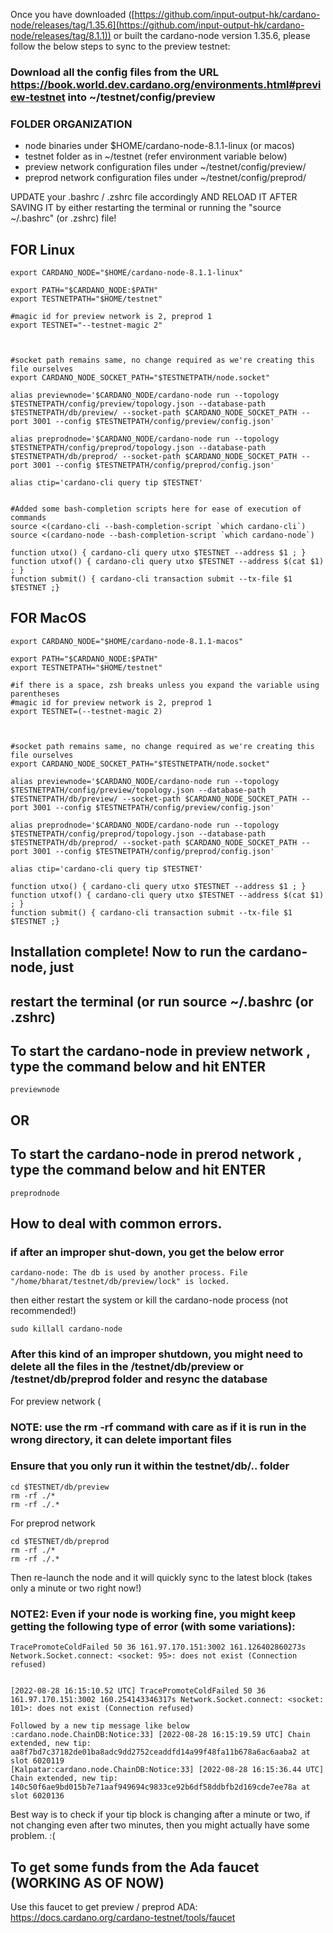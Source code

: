 Once you have downloaded ([https://github.com/input-output-hk/cardano-node/releases/tag/1.35.6](https://github.com/input-output-hk/cardano-node/releases/tag/8.1.1)) or built the cardano-node version 1.35.6, please follow the below steps to sync to the preview testnet:

### Download all the config files from the URL https://book.world.dev.cardano.org/environments.html#preview-testnet into ~/testnet/config/preview

### FOLDER ORGANIZATION
- node binaries under $HOME/cardano-node-8.1.1-linux (or macos)
- testnet folder as in  ~/testnet (refer environment variable below)
- preview network configuration files under ~/testnet/config/preview/
- preprod network configuration files under ~/testnet/config/preprod/




UPDATE your .bashrc / .zshrc file accordingly AND RELOAD IT AFTER SAVING IT by either restarting the terminal or running the "source ~/.bashrc" (or .zshrc) file!

## FOR Linux
```
export CARDANO_NODE="$HOME/cardano-node-8.1.1-linux"

export PATH="$CARDANO_NODE:$PATH"
export TESTNETPATH="$HOME/testnet"

#magic id for preview network is 2, preprod 1
export TESTNET="--testnet-magic 2"



#socket path remains same, no change required as we're creating this file ourselves
export CARDANO_NODE_SOCKET_PATH="$TESTNETPATH/node.socket"

alias previewnode='$CARDANO_NODE/cardano-node run --topology $TESTNETPATH/config/preview/topology.json --database-path $TESTNETPATH/db/preview/ --socket-path $CARDANO_NODE_SOCKET_PATH --port 3001 --config $TESTNETPATH/config/preview/config.json'

alias preprodnode='$CARDANO_NODE/cardano-node run --topology $TESTNETPATH/config/preprod/topology.json --database-path $TESTNETPATH/db/preprod/ --socket-path $CARDANO_NODE_SOCKET_PATH --port 3001 --config $TESTNETPATH/config/preprod/config.json'

alias ctip='cardano-cli query tip $TESTNET'


#Added some bash-completion scripts here for ease of execution of commands
source <(cardano-cli --bash-completion-script `which cardano-cli`)
source <(cardano-node --bash-completion-script `which cardano-node`)

function utxo() { cardano-cli query utxo $TESTNET --address $1 ; }
function utxof() { cardano-cli query utxo $TESTNET --address $(cat $1) ; }
function submit() { cardano-cli transaction submit --tx-file $1 $TESTNET ;}

```

## FOR MacOS
```
export CARDANO_NODE="$HOME/cardano-node-8.1.1-macos"

export PATH="$CARDANO_NODE:$PATH"
export TESTNETPATH="$HOME/testnet"

#if there is a space, zsh breaks unless you expand the variable using parentheses
#magic id for preview network is 2, preprod 1
export TESTNET=(--testnet-magic 2)



#socket path remains same, no change required as we're creating this file ourselves
export CARDANO_NODE_SOCKET_PATH="$TESTNETPATH/node.socket"

alias previewnode='$CARDANO_NODE/cardano-node run --topology $TESTNETPATH/config/preview/topology.json --database-path $TESTNETPATH/db/preview/ --socket-path $CARDANO_NODE_SOCKET_PATH --port 3001 --config $TESTNETPATH/config/preview/config.json'

alias preprodnode='$CARDANO_NODE/cardano-node run --topology $TESTNETPATH/config/preprod/topology.json --database-path $TESTNETPATH/db/preprod/ --socket-path $CARDANO_NODE_SOCKET_PATH --port 3001 --config $TESTNETPATH/config/preprod/config.json'

alias ctip='cardano-cli query tip $TESTNET'

function utxo() { cardano-cli query utxo $TESTNET --address $1 ; }
function utxof() { cardano-cli query utxo $TESTNET --address $(cat $1) ; }
function submit() { cardano-cli transaction submit --tx-file $1 $TESTNET ;}

```

## Installation complete! Now to run the cardano-node, just 
## restart the terminal (or run source ~/.bashrc (or .zshrc) 



## To start the cardano-node in preview network , type the command below and hit ENTER
```
previewnode
```
## OR
## To start the cardano-node in prerod network , type the command below and hit ENTER

```
preprodnode
```


## How to deal with common errors.


### if after an improper shut-down, you get the below error

```
cardano-node: The db is used by another process. File "/home/bharat/testnet/db/preview/lock" is locked.
```

then either restart the system or kill the cardano-node process (not recommended!)

```
sudo killall cardano-node
```

### After this kind of an improper shutdown, you might need to delete all the files in the /testnet/db/preview or /testnet/db/preprod folder and resync the database 

For preview network (
### NOTE: use the rm -rf command with care as if it is run in the wrong directory, it can delete important files
### Ensure that you only run it within the testnet/db/.. folder
```
cd $TESTNET/db/preview
rm -rf ./* 
rm -rf ./.*
```
For preprod network
```
cd $TESTNET/db/preprod
rm -rf ./*
rm -rf ./.*
```


Then re-launch the node and it will quickly sync to the latest block (takes only a minute or two right now!)



### NOTE2: Even if your node is working fine, you might keep getting the following type of error (with some variations):
```
TracePromoteColdFailed 50 36 161.97.170.151:3002 161.126402860273s Network.Socket.connect: <socket: 95>: does not exist (Connection refused)


[2022-08-28 16:15:10.52 UTC] TracePromoteColdFailed 50 36 161.97.170.151:3002 160.254143346317s Network.Socket.connect: <socket: 101>: does not exist (Connection refused)

Followed by a new tip message like below
:cardano.node.ChainDB:Notice:33] [2022-08-28 16:15:19.59 UTC] Chain extended, new tip: aa8f7bd7c37182de01ba8adc9dd2752ceaddfd14a99f48fa11b678a6ac6aaba2 at slot 6020119
[Kalpatar:cardano.node.ChainDB:Notice:33] [2022-08-28 16:15:36.44 UTC] Chain extended, new tip: 140c50f6ae9bd015b7e71aaf949694c9833ce92b6df58ddbfb2d169cde7ee78a at slot 6020136
```

Best way is to check if your tip block is changing after a minute or two, if not changing even after two minutes, then you might actually have some problem. :(



## To get some funds from the Ada faucet (WORKING AS OF NOW)
Use this faucet to get preview / preprod ADA: https://docs.cardano.org/cardano-testnet/tools/faucet

